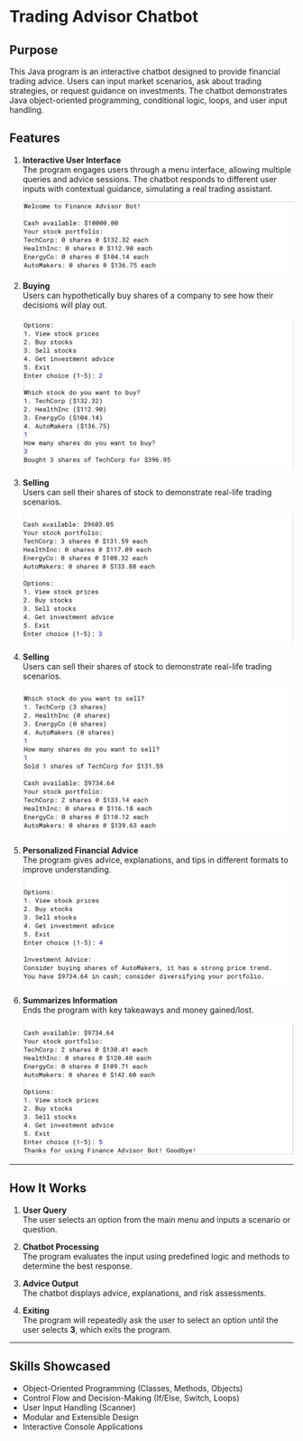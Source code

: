 # Trading Advisor Chatbot

## Purpose
This Java program is an interactive chatbot designed to provide financial trading advice. Users can input market scenarios, ask about trading strategies, or request guidance on investments. The chatbot demonstrates Java object-oriented programming, conditional logic, loops, and user input handling.  

## Features

1. **Interactive User Interface**  
   The program engages users through a menu interface, allowing multiple queries and advice sessions. The chatbot responds to different user inputs with contextual guidance, simulating a real trading assistant.  

   ![Menu Example](CB1.png)  

2. **Buying**  
   Users can hypothetically buy shares of a company to see how their decisions will play out.  

   ![Advice Example](CB2.png)  

3. **Selling**  
   Users can sell their shares of stock to demonstrate real-life trading scenarios.  

   ![Scenario Example](CB3.png)  

4. **Selling**  
   Users can sell their shares of stock to demonstrate real-life trading scenarios. 
   
   ![Response Example](CB4.png)  

6. **Personalized Financial Advice**  
   The program gives advice, explanations, and tips in different formats to improve understanding.   

   ![Decision Example](CB5.png)  

7. **Summarizes Information**  
   Ends the program with key takeaways and money gained/lost.   

   ![Expansion Example](CB6.png)  

---

## How It Works
1. **User Query**  
   The user selects an option from the main menu and inputs a scenario or question.  

2. **Chatbot Processing**  
   The program evaluates the input using predefined logic and methods to determine the best response.  

3. **Advice Output**  
   The chatbot displays advice, explanations, and risk assessments.  

4. **Exiting**  
   The program will repeatedly ask the user to select an option until the user selects **3**, which exits the program.  

---

## Skills Showcased
- Object-Oriented Programming (Classes, Methods, Objects)  
- Control Flow and Decision-Making (If/Else, Switch, Loops)  
- User Input Handling (Scanner)  
- Modular and Extensible Design  
- Interactive Console Applications  
